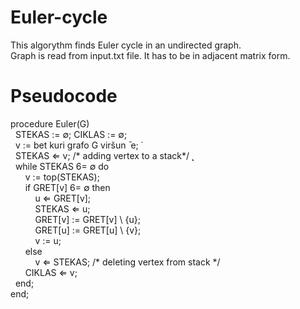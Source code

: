 # Euler-cycle
This algorythm finds Euler cycle in an undirected graph.<br />
Graph is read from input.txt file. It has to be in adjacent matrix form.<br />
# Pseudocode
procedure Euler(G)<br />
&nbsp;&nbsp;STEKAS := ∅; CIKLAS := ∅;<br />
&nbsp;&nbsp;v := bet kuri grafo G viršun ̄ e; ̇<br />
&nbsp;&nbsp;STEKAS ⇐ v; /* adding vertex to a stack*/  ̨<br />
&nbsp;&nbsp;while STEKAS 6= ∅ do<br />
&nbsp;&nbsp;&nbsp;&nbsp;&nbsp;&nbsp;v := top(STEKAS);<br />
&nbsp;&nbsp;&nbsp;&nbsp;&nbsp;&nbsp;if GRET[v] 6= ∅ then<br />
&nbsp;&nbsp;&nbsp;&nbsp;&nbsp;&nbsp;&nbsp;&nbsp;&nbsp;&nbsp;u ⇐ GRET[v];<br />
&nbsp;&nbsp;&nbsp;&nbsp;&nbsp;&nbsp;&nbsp;&nbsp;&nbsp;&nbsp;STEKAS ⇐ u;<br />
&nbsp;&nbsp;&nbsp;&nbsp;&nbsp;&nbsp;&nbsp;&nbsp;&nbsp;&nbsp;GRET[v] := GRET[v] \ {u};<br />
&nbsp;&nbsp;&nbsp;&nbsp;&nbsp;&nbsp;&nbsp;&nbsp;&nbsp;&nbsp;GRET[u] := GRET[u] \ {v};<br />
&nbsp;&nbsp;&nbsp;&nbsp;&nbsp;&nbsp;&nbsp;&nbsp;&nbsp;&nbsp;v := u;<br />
&nbsp;&nbsp;&nbsp;&nbsp;&nbsp;&nbsp;else<br />
&nbsp;&nbsp;&nbsp;&nbsp;&nbsp;&nbsp;&nbsp;&nbsp;&nbsp;&nbsp;v ⇐ STEKAS; /* deleting vertex from stack */<br />
&nbsp;&nbsp;&nbsp;&nbsp;&nbsp;&nbsp;CIKLAS ⇐ v;<br />
&nbsp;&nbsp;end;<br />
end;<br />
